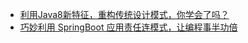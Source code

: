 - [利用Java8新特征，重构传统设计模式，你学会了吗？](https://mp.weixin.qq.com/s/xAxX9UBaSeoMTSGLbCPg7A)
- [巧妙利用 SpringBoot 应用责任连模式，让编程事半功倍](https://mp.weixin.qq.com/s/IeEOA8p-9P6rQHJ2Z2wlqQ)